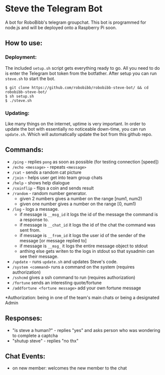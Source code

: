 # Steve the Telegram Bot
A bot for RoboBibb's telegram groupchat. This bot is programmed for node.js and will be deployed onto a Raspberry Pi soon.

## How to use:
### Deployment:
The included `setup.sh` script gets everything ready to go. All you need to do is enter the Telegram bot token from the botfather. After setup you can run `steve.sh` to start the bot.
```
$ git clone https://github.com/robobibb/robobibb-steve-bot/ && cd robobibb-steve-bot/
$ sh setup.sh
$ ./steve.sh
```
### Updating:
Like many things on the internet, uptime is very important. In order to update the bot with essentially no noticeable down-time, you can run `update.sh`. Which will automatically update the bot from this github repo. 

## Commands:
- `/ping` - replies `pong` as soon as possible (for testing connection [speed])
- `/echo <message>` - repeats `<message>`
- `/cat` - sends a random cat picture
- `/join` - helps user get into team group chats
- `/help` - shows help dialogue
- `/coinflip` - flips a coin and sends result
- `/random` - random number generator. 
  + given 2 numbers gives a number on the range [num1, num2)
  + given one number gives a number on the range [0, num1) 
- `/log` - logs a message.
  + if message is `__msg_id` it logs the id of the message the command is a response to.
  + if message is `__chat_id` it logs the id of the chat the command was sent from.
  + if message is `__from_id` it logs the user id of the sender of the message [or message replied to]
  + if message is `__msg_` it logs the entire message object to stdout
  + anthing else gets writen to the logs in stdout so that sysadmin can see their message.
- `/update` - runs `update.sh` and updates Steve's code.
- `/system <command>` runs a command on the system (requires authorization)
- `/sshcmd` gives a ssh command to run (requires authorization)
- `/fortune` sends an interesting quote/fortune
- `/addfortune <fortune message>` add your own fortune message

*Authorization: being in one of the team's main chats or being a designated Admin
## Responses:
- "is steve a human?" - replies "yes" and asks person who was wondering to complete a captcha
- "shutup steve" - replies "no thx"

## Chat Events:
- on new member: welcomes the new member to the chat

